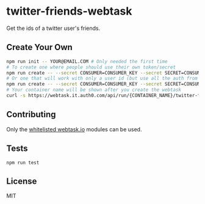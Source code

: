 twitter-friends-webtask
==================

Get the ids of a twitter user's friends.


## Create Your Own

```sh
npm run init -- YOUR@EMAIL.COM # Only needed the first time
# To create one where people should use their own token/secret
npm run create -- --secret CONSUMER=CONSUMER_KEY --secret SECRET=CONSUMER_SECRET
# Or one that will work with only a user id (but use all the auth from you)
npm run create -- --secret CONSUMER=CONSUMER_KEY --secret SECRET=CONSUMER_SECRET --secret token=ACCESS_TOKEN --secret tokenSecret=ACCESS_TOKEN_SECRET
# Your container name will be shown after you create the webtask
curl -s https://webtask.it.auth0.com/api/run/{CONTAINER_NAME}/twitter-friends?id=USER_ID
```


## Contributing

Only the [whitelisted webtask.io](https://tehsis.github.io/webtaskio-canirequire/) modules can be used.


## Tests

`npm run test`


## License

MIT
